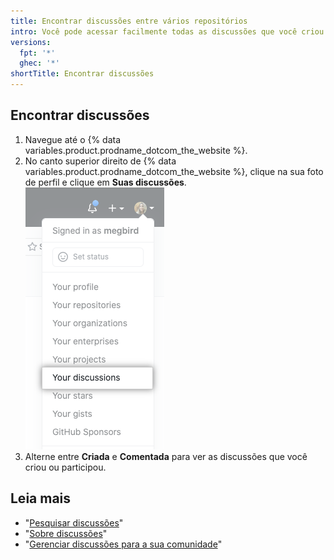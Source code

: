 ```yaml
---
title: Encontrar discussões entre vários repositórios
intro: Você pode acessar facilmente todas as discussões que você criou ou participou de vários repositórios.
versions:
  fpt: '*'
  ghec: '*'
shortTitle: Encontrar discussões
---
```



## Encontrar discussões

1. Navegue até o {% data variables.product.prodname_dotcom_the_website %}.
1. No canto superior direito de {% data variables.product.prodname_dotcom_the_website %}, clique na sua foto de perfil e clique em **Suas discussões**. !["Suas discussões" no menu suspenso para a foto de perfil em {% data variables.product.product_name %}](/assets/images/help/discussions/your-discussions.png)
1. Alterne entre **Criada** e **Comentada** para ver as discussões que você criou ou participou.

## Leia mais

- "[Pesquisar discussões](/search-github/searching-on-github/searching-discussions)"
- "[Sobre discussões](/discussions/collaborating-with-your-community-using-discussions/about-discussions)"
- "[Gerenciar discussões para a sua comunidade](/discussions/managing-discussions-for-your-community)"
